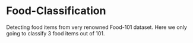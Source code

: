 # Food-Classification
Detecting food items from very renowned Food-101 dataset. Here we only going to classify 3 food items out of 101.
